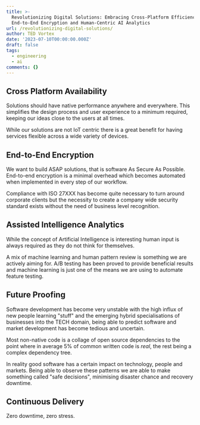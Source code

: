 ```yaml
---
title: >-
  Revolutionizing Digital Solutions: Embracing Cross-Platform Efficiency, Robust
  End-to-End Encryption and Human-Centric AI Analytics
url: /revolutionizing-digital-solutions/
author: TED Vortex
date: '2023-07-10T00:00:00.000Z'
draft: false
tags:
  - engineering
  - ai
comments: {}
---
```


## Cross Platform Availability

Solutions should have native performance anywhere and everywhere.
This simplifies the design process and user experience to a minimum required, keeping our ideas close to the users at all times.

While our solutions are not IoT centric there is a great benefit for having services flexible across a wide variety of devices.

## End-to-End Encryption

We want to build ASAP solutions, that is software As Secure As Possible.
End-to-end encryption is a minimal overhead which becomes automated when implemented in every step of our workflow.

Compliance with ISO 27XXX has become quite necessary to turn around corporate clients but the necessity to create a company wide security standard exists without the need of business level recognition.

## Assisted Intelligence Analytics

While the concept of Artificial Intelligence is interesting human input is always required as they do not think for themselves.

A mix of machine learning and human pattern review is something we are actively aiming for. A/B testing has been proved to provide beneficial results and machine learning is just one of the means we are using to automate feature testing.

## Future Proofing
Software development has become very unstable with the high influx of new people learning "stuff" and the emerging hybrid specialisations of businesses into the TECH domain, being able to predict software and market development has become tedious and uncertain.

Most non-native code is a collage of open source dependencies to the point where in average 5% of common written code is *real*, the rest being a complex dependency tree.

In reality good software has a certain impact on technology, people and markets. Being able to observe these patterns we are able to make something called "safe decisions", minimising disaster chance and recovery downtime.

## Continuous Delivery

Zero downtime, zero stress.
